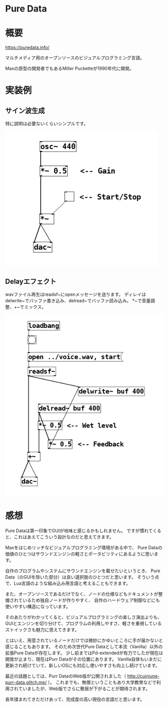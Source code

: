 Pure Data
===

# 概要

https://puredata.info/

マルチメディア用のオープンソースのビジュアルプログラミング言語。

Maxの原型の開発者でもあるMiller Pucketteが1990年代に開発。

# 実装例

## サイン波生成

特に説明は必要ないくらいシンプルです。

![sine](sine.png)

## Delayエフェクト

wavファイル再生はreadsf\~にopenメッセージを送ります。
ディレイはdelwrite\~でバッファ書き込み、delread\~でバッファ読み込み。
*\~で音量調整、+\~でミックス。

![delay](delay.png)


# 感想

Pure Dataは第一印象でGUIが地味と感じるかもしれません。
ですが慣れてくると、これはあえてこういう設計なのだと思えてきます。

Maxをはじめリッチなビジュアルプログラミング環境がある中で、
Pure Dataの価値のひとつはサウンドエンジンの軽さとポータビリティにあるように思います。

自作のプログラムやシステムにサウンドエンジンを載せたいというとき、
Pure Data（のGUIを除いた部分）は良い選択肢のひとつだと思います。
そういう点で、Lua言語のような組み込み用言語と考えることもできます。

また、オープンソースであるだけでなく、ノードの仕様などもドキュメントが整備されているため独自ノードが作りやすく、
自作のハードウェア制御などにも使いやすい構造になっています。

そのあたりがわかってくると、ビジュアルプログラミングの楽しさ演出よりも、
GUIとエンジンを切り分けて、プログラムの利用しやすさ、軽さを重視しているストイックさも魅力に思えてきます。

とはいえ、用意されているノードだけでは微妙にかゆいところに手が届かないと感じることもあります。
そのため次世代Pure Dataとして本流（Vanilla）以外の拡張Pure Dataが存在します。
少し前まではPd-extendedが有力でしたが現在は開発が止まり、現在はPurr Dataがその位置にあります。
Vanilla自体もいまだに更新され続けていて、新しいOSにも対応し使いやすさも向上し続けています。

最近の話題としては、Purr DataのWeb版が公開されました（ http://cuinjune-purr-data.glitch.me/ ）。
これまでも、無償ということもあり大学教育などで利用されていましたが、Web版でさらに敷居が下がることが期待されます。

長年揉まれてきただけあって、完成度の高い現役の言語だと思います。

